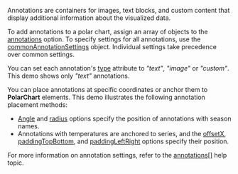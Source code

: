 Annotations are containers for images, text blocks, and custom content that display additional information about the visualized data.

To add annotations to a polar chart, assign an array of objects to the [annotations](/Documentation/ApiReference/Data_Visualization_Widgets/dxPolarChart/Configuration/annotations/) option. To specify settings for all annotations, use the [commonAnnotationSettings](/Documentation/ApiReference/Data_Visualization_Widgets/dxPolarChart/Configuration/commonAnnotationSettings/) object. Individual settings take precedence over common settings.

You can set each annotation's [type](/Documentation/ApiReference/Data_Visualization_Widgets/dxPolarChart/Configuration/annotations/#type) attribute to *"text"*, *"image"* or *"custom"*. This demo shows only *"text"* annotations.

You can place annotations at specific coordinates or anchor them to **PolarChart** elements. This demo illustrates the following annotation placement methods:  

- [Angle](/Documentation/ApiReference/Data_Visualization_Widgets/dxPolarChart/Configuration/annotations/#angle) and [radius](/Documentation/ApiReference/Data_Visualization_Widgets/dxPolarChart/Configuration/annotations/#radius) options specify the position of annotations with season names.
- Annotations with temperatures are anchored to series, and the [offsetX](/Documentation/ApiReference/Data_Visualization_Widgets/dxPolarChart/Configuration/annotations/#offsetX), [paddingTopBottom](/Documentation/ApiReference/Data_Visualization_Widgets/dxPolarChart/Configuration/annotations/#paddingTopBottom), and [paddingLeftRight](/Documentation/ApiReference/Data_Visualization_Widgets/dxPolarChart/Configuration/annotations/#paddingLeftRight) options specify their position.

For more information on annotation settings, refer to the [annotations[]](/Documentation/ApiReference/Data_Visualization_Widgets/dxPolarChart/Configuration/annotations/) help topic.
